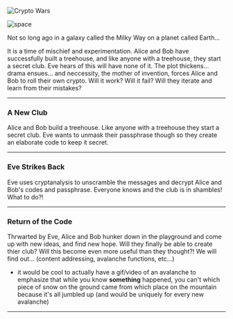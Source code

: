 ![Crypto Wars](https://fontmeme.com/temporary/b761cf564858012045e0e999012d87d7.png)

![space](https://upload.wikimedia.org/wikipedia/commons/thumb/0/09/Location_of_Earth_%281x9-English_Annot-small%29.png/400px-Location_of_Earth_%281x9-English_Annot-small%29.png)

Not so long ago in a galaxy called the Milky Way on a planet called Earth...

It is a time of mischief and experimentation. Alice and Bob have successfully built a treehouse, and like anyone with a treehouse, they start a secret club. Eve hears of this will have none of it. The plot thickens... drama ensues... and neccessity, the mother of invention, forces Alice and Bob to roll their own crypto. Will it work? Will it fail? Will they iterate and learn from their mistakes? 

<hr>

### A New Club
Alice and Bob build a treehouse. Like anyone with a treehouse they start a secret club. Eve wants to unmask their passphrase though so they create an elaborate code to keep it secret.

<hr>

### Eve Strikes Back
Eve uses cryptanalysis to unscramble the messages and decrypt Alice and Bob's codes and passphrase. Everyone knows and the club is in shambles! What to do?!

<hr>

### Return of the Code
Thrwarted by Eve, Alice and Bob hunker down in the playground and come up with new ideas, and find new hope. Will they finally be able to create thier club? Will this become even more useful than they thought?! We will find out... (content addressing, avalanche functions, etc...)
- it would be cool to actually have a gif/video of an avalanche to emphasize that while you know **something** happened, you can't which piece of snow on the ground came from which place on the mountain because it's all jumbled up (and would be uniquely for every new avalanche)

<hr>
